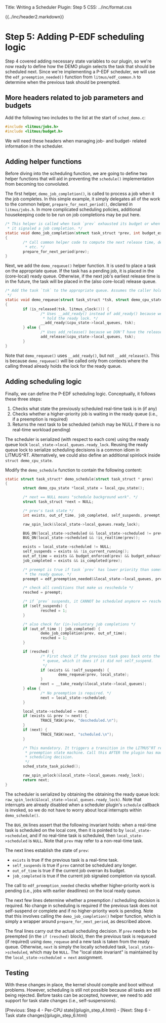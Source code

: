 Title:  Writing a Scheduler Plugin: Step 5
CSS:    ../inc/format.css

{{../inc/header2.markdown}}

Step 5: Adding P-EDF scheduling logic
=====================================

Step 4 covered adding necessary state variables to our plugin, so we're now ready to define how the DEMO plugin selects the task that should be scheduled next. Since we're implementing a P-EDF scheduler, we will use the `edf_preemption_needed()` function from `litmus/edf_common.h` to determine when the previous task should be preempted.

## More headers related to job parameters and budgets

Add the following two includes to the list at the start of `sched_demo.c`:

```C
#include <litmus/jobs.h>
#include <litmus/budget.h>
```

We will need these headers when managing job- and budget- related information in the scheduler.

## Adding helper functions

Before diving into the scheduling function, we are going to define two helper functions that will aid in preventing the `schedule()` implementation from becoming too convoluted.

The first helper, `demo_job_completion()`, is called to process a job when it the job completes. In this simple example, it simply delegates all of the work to the common helper, `prepare_for_next_period()`, declared in `litmus/jobs.h`. In more complicated scheduling policies, additional housekeeping code to be run on job completions may be put here.

```C
/* This helper is called when task `prev` exhausted its budget or when
 * it signaled a job completion. */
static void demo_job_completion(struct task_struct *prev, int budget_exhausted)
{
        /* Call common helper code to compute the next release time, deadline,
         * etc. */
        prepare_for_next_period(prev);
}
```

Next, we add the `demo_requeue()` helper function. It is used to place a task on the appropriate queue. If the task has a pending job, it is placed in the (core-local) ready queue. Otherwise, if the next job's earliest release time is in the future, the task will be placed in the (also core-local) release queue.

```C
/* Add the task `tsk` to the appropriate queue. Assumes the caller holds the ready lock.
 */
static void demo_requeue(struct task_struct *tsk, struct demo_cpu_state *cpu_state)
{
        if (is_released(tsk, litmus_clock())) {
                /* Uses __add_ready() instead of add_ready() because we already
                 * hold the ready lock. */
                __add_ready(&cpu_state->local_queues, tsk);
        } else {
                /* Uses add_release() because we DON'T have the release lock. */
                add_release(&cpu_state->local_queues, tsk);
        }
}
```

Note that `demo_requeue()` uses `__add_ready()`, but not `__add_release()`. This is because `demo_requeue()` will be called only from contexts where the calling thread already holds the lock for the ready queue.

## Adding scheduling logic

Finally, we can define the P-EDF scheduling logic. Conceptually, it follows these three steps:

 1. Checks what state the previously scheduled real-time task is in (if any)
 2. Checks whether a higher-priority job is waiting in the ready queue (i.e., if a preemption is required)
 3. Returns the next task to be scheduled (which may be NULL if there is no real-time workload pending)

The scheduler is serialized (with respect to each core) using the ready queue lock `local_state->local_queues.ready_lock`. Reusing the ready queue lock to serialize scheduling decisions is a common idiom in LITMUS^RT. Alternatively, we could also define an additional spinlock inside `struct demo_cpu_state`.

Modify the `demo_schedule` function to contain the following content:

```C
static struct task_struct* demo_schedule(struct task_struct * prev)
{
        struct demo_cpu_state *local_state = local_cpu_state();

        /* next == NULL means "schedule background work". */
        struct task_struct *next = NULL;

        /* prev's task state */
        int exists, out_of_time, job_completed, self_suspends, preempt, resched;

        raw_spin_lock(&local_state->local_queues.ready_lock);

        BUG_ON(local_state->scheduled && local_state->scheduled != prev);
        BUG_ON(local_state->scheduled && !is_realtime(prev));

        exists = local_state->scheduled != NULL;
        self_suspends = exists && !is_current_running();
        out_of_time = exists && budget_enforced(prev) && budget_exhausted(prev);
        job_completed = exists && is_completed(prev);

        /* preempt is true if task `prev` has lower priority than something on
         * the ready queue. */
        preempt = edf_preemption_needed(&local_state->local_queues, prev);

        /* check all conditions that make us reschedule */
        resched = preempt;

        /* if `prev` suspends, it CANNOT be scheduled anymore => reschedule */
        if (self_suspends) {
                resched = 1;
        }

        /* also check for (in-)voluntary job completions */
        if (out_of_time || job_completed) {
                demo_job_completion(prev, out_of_time);
                resched = 1;
        }

        if (resched) {
                /* First check if the previous task goes back onto the ready
                 * queue, which it does if it did not self_suspend.
                 */
                if (exists && !self_suspends) {
                        demo_requeue(prev, local_state);
                }
                next = __take_ready(&local_state->local_queues);
        } else {
                /* No preemption is required. */
                next = local_state->scheduled;
        }

        local_state->scheduled = next;
        if (exists && prev != next) {
                TRACE_TASK(prev, "descheduled.\n");
        }
        if (next) {
                TRACE_TASK(next, "scheduled.\n");
        }

        /* This mandatory. It triggers a transition in the LITMUS^RT remote
         * preemption state machine. Call this AFTER the plugin has made a local
         * scheduling decision.
         */
        sched_state_task_picked();

        raw_spin_unlock(&local_state->local_queues.ready_lock);
        return next;
}
```

The scheduler is serialized by obtaining the obtaining the ready queue lock: `raw_spin_lock(&local_state->local_queues.ready_lock)`. Note that interrupts are already disabled when a scheduler plugin's `schedule` callback is invoked, so we do not have to worry about local interrupts within `demo_schedule()`.

The `BUG_ON` lines assert that the following invariant holds: when a real-time task is scheduled on the local core, then it is pointed to by `local_state->scheduled`, and if no real-time task is scheduled, then `local_state->scheduled` is `NULL`. Note that `prev` may refer to a non-real-time task.

The next lines establish the state of `prev`:

 - `exists` is true if the previous task is a real-time task.
 - `self_suspends` is true if `prev` cannot be scheduled any longer.
 - `out_of_time` is true if the current job overran its budget.
 - `job_completed` is true if the current job signaled completion via syscall.

The call to `edf_preemption_needed` checks whether higher-priority work is pending (i.e., jobs with earlier deadlines) on the local ready queue.

The next few lines determine whether a preemption / scheduling decision is required. No change in scheduling is required if the previous task does not self-suspend or complete and if no higher-priority work is pending. Note that this involves calling the `demo_job_completion()` helper function, which is simply a wrapper around `prepare_for_next_period`, as described above.

The final lines carry out the actual scheduling decision. If `prev` needs to be preempted (in the `if (resched)` block), then the previous task is requeued (if required) using `demo_requeue` and a new task is taken from the ready queue. Otherwise, `next` is simply the locally scheduled task, `local_state->scheduled`, which may be `NULL`. The "local state invariant" is maintained by the `local_state->scheduled = next` assignment.

## Testing

With these changes in place, the kernel should compile and boot without problems. However, scheduling is still not possible because all tasks are still being rejected. Before tasks can be accepted, however, we need to add support for task state changes (i.e., self-suspensions).

<div class="nav">
[Previous: Step 4 - Per-CPU state](plugin_step_4.html) -
[Next: Step 6 - Task state changes](plugin_step_6.html)
</div>
